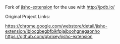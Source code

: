 Fork of [jisho-extension](https://github.com/gbrixey/jisho-extension) for the use with http://jpdb.io/


Original Project Links: 

https://chrome.google.com/webstore/detail/jisho-extension/iblocgbegbfbikfpjajboohgnegaonho
https://github.com/gbrixey/jisho-extension

